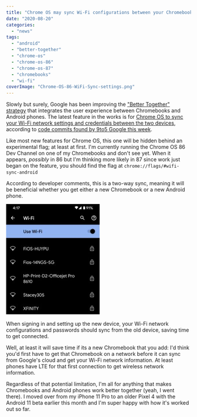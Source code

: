 ```yaml
---
title: "Chrome OS may sync Wi-Fi configurations between your Chromebook and Android phone"
date: "2020-08-20"
categories: 
  - "news"
tags: 
  - "android"
  - "better-together"
  - "chrome-os"
  - "chrome-os-86"
  - "chrome-os-87"
  - "chromebooks"
  - "wi-fi"
coverImage: "Chrome-OS-86-WiFi-Sync-settings.png"
---
```


Slowly but surely, Google has been improving the ["Better Together" strategy](https://www.aboutchromebooks.com/news/better-together-bringing-instant-tethering-voice-calls-and-easy-unlock-to-chromebooks/) that integrates the user experience between Chromebooks and Android phones. The latest feature in the works is for [Chrome OS to sync your Wi-Fi network settings and credentials between the two devices](https://chromium-review.googlesource.com/c/chromium/src/+/2364079), according to [code commits found by 9to5 Google this week](https://9to5google.com/2020/08/19/chrome-os-sync-wifi-passwords-android-phone/).

Like most new features for Chrome OS, this one will be hidden behind an experimental flag; at least at first. I'm currently running the Chrome OS 86 Dev Channel on one of my Chromebooks and don't see yet. When it appears, _possibly_ in 86 but I'm thinking more likely in 87 since work just began on the feature, you should find the flag at `chrome://flags/#wifi-sync-android`

According to developer comments, this is a two-way sync, meaning it will be beneficial whether you get either a new Chromebook or a new Android phone.

![](images/Android-11-Wi-Fi-settings-255x300.jpg)

When signing in and setting up the new device, your Wi-Fi network configurations and passwords should sync from the old device, saving time to get connected.

Well, at least it will save time if its a new Chromebook that you add: I'd think you'd first have to get that Chromebook on a network before it can sync from Google's cloud and get your Wi-Fi network information. At least phones have LTE for that first connection to get wireless network information.

Regardless of that potential limitation, I'm all for anything that makes Chromebooks and Android phones work better together (yeah, I went there). I moved over from my iPhone 11 Pro to an older Pixel 4 with the Android 11 beta earlier this month and I'm super happy with how it's worked out so far.
